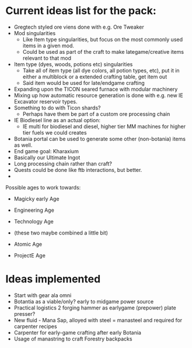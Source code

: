 # Current ideas list for the pack:

* Gregtech styled ore viens done with e.g. Ore Tweaker
* Mod singularities
  * Like Item type singularities, but focus on the most commonly used items in a given mod.
  * Could be used as part of the craft to make lategame/creative items relevant to that mod
* Item type (dyes, woods, potions etc) singularities
  * Take all of item type (all dye colors, all potion types, etc), put it in either a multiblock or a extended crafting table, get item out
  * Said item would be used for late/endgame crafting
* Expanding upon the TICON seared furnace with modular machinery
* Mixing up how automatic resource generation is done with e.g. new IE Excavator reservoir types.
* Something to do with Ticon shards?
  * Perhaps have them be part of a custom ore processing chain
* IE Biodiesel line as an actual option:
  * IE multi for biodiesel and diesel, higher tier MM machines for higher tier fuels we could creates
* Botania portal can be used to generate some other (non-botania) items as well.
* End game goal: Kharaxium
 * Basically our Ultimate Ingot
 * Long processing chain rather than craft?
* Quests could be done like ftb interactions, but better.
*

Possible ages to work towards:
* Magicky early Age

* Engineering Age
* Technology Age
* (these two maybe combined a little bit)

* Atomic Age
* ProjectE Age

# Ideas implemented
* Start with gear ala omni
* Botantia as a viable/only? early to midgame power source
* Practical logistics 2 forging hammer as earlygame (prepower) plate presser?
* New fluid - Mana Sap, alloyed with steel = manasteel and required for carpenter recipes
* Carpenter for early-game crafting after early Botania
* Usage of manastring to craft Forestry backpacks

